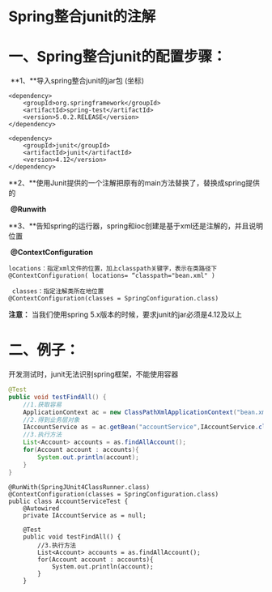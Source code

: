 # **Spring整合junit的注解**

#  **一、Spring整合junit的配置步骤：**

​     **1、**导入spring整合junit的jar包 (坐标)

```
<dependency>
    <groupId>org.springframework</groupId>
    <artifactId>spring-test</artifactId>
    <version>5.0.2.RELEASE</version>
</dependency>

<dependency>
    <groupId>junit</groupId>
    <artifactId>junit</artifactId>
    <version>4.12</version>
</dependency>
```

​     **2、**使用Junit提供的一个注解把原有的main方法替换了，替换成spring提供的

​           **@Runwith**

​    **3、**告知spring的运行器，spring和ioc创建是基于xml还是注解的，并且说明位置

​         **@ContextConfiguration**

```
locations：指定xml文件的位置，加上classpath关键字，表示在类路径下		@ContextConfiguration( locations= “classpath="bean.xml" )

 classes：指定注解类所在地位置    						@ContextConfiguration(classes = SpringConfiguration.class)
```

**注意：**  当我们使用spring 5.x版本的时候，要求junit的jar必须是4.12及以上

# **二、例子：**

开发测试时，junit无法识别spring框架，不能使用容器

```java
@Test
public void testFindAll() {
    //1.获取容易
    ApplicationContext ac = new ClassPathXmlApplicationContext("bean.xml");
    //2.得到业务层对象
    IAccountService as = ac.getBean("accountService",IAccountService.class);
    //3.执行方法
    List<Account> accounts = as.findAllAccount();
    for(Account account : accounts){
        System.out.println(account);
    }
}
```



```
@RunWith(SpringJUnit4ClassRunner.class)
@ContextConfiguration(classes = SpringConfiguration.class)
public class AccountServiceTest {
    @Autowired
    private IAccountService as = null;

    @Test
    public void testFindAll() {
        //3.执行方法
        List<Account> accounts = as.findAllAccount();
        for(Account account : accounts){
            System.out.println(account);
        }
    }
```


